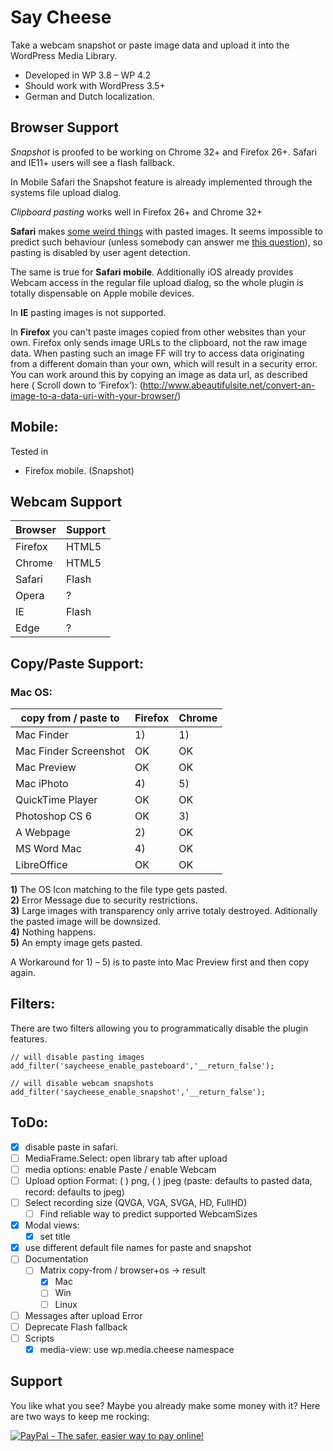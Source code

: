 Say Cheese
==========

Take a webcam snapshot or paste image data and upload it into the WordPress Media Library.

 - Developed in WP 3.8 – WP 4.2
 - Should work with WordPress 3.5+
 - German and Dutch localization. 

Browser Support
---------------
*Snapshot* is proofed to be working on Chrome 32+ and Firefox 26+. 
Safari and IE11+ users will see a flash fallback.

In Mobile Safari the Snapshot feature is already implemented through the systems file upload dialog. 

*Clipboard pasting* works well in Firefox 26+ and Chrome 32+ 

**Safari** makes [some weird things](https://bugs.webkit.org/show_bug.cgi?id=49141) with 
pasted images. It seems impossible to predict such behaviour (unless somebody can answer me
[this question](http://stackoverflow.com/questions/21366465/is-there-a-way-to-detect-webkit-fake-url-browser-behavior)), 
so pasting is disabled by user agent detection.

The same is true for **Safari mobile**. Additionally iOS already provides Webcam access in the regular file upload dialog, 
so the whole plugin is totally dispensable on Apple mobile devices.

In **IE** pasting images is not supported. 

In **Firefox** you can't paste images copied from other websites than your own. Firefox only sends 
image URLs to the clipboard, not the raw image data. When pasting such an image FF will try 
to access data originating from a different domain than your own, which will result in a security 
error. You can work around this by copying an image as data url, as described here ( Scroll down to ‘Firefox’):
(http://www.abeautifulsite.net/convert-an-image-to-a-data-uri-with-your-browser/)

Mobile:
-------
Tested in 
 - Firefox mobile. (Snapshot)


Webcam Support
--------------

| Browser  | Support   |
|----------|-----------|
| Firefox  |   HTML5   |
| Chrome   |   HTML5   |
| Safari   |   Flash   |
| Opera    |     ?     |
| IE       |   Flash   |
| Edge     |     ?     |


Copy/Paste Support:
-------------------

### Mac OS:

| copy from / paste to  | Firefox  | Chrome   |
|-----------------------|----------|----------|
| Mac Finder            |    1)    |    1)    |
| Mac Finder Screenshot |    OK    |    OK    |
| Mac Preview           |    OK    |    OK    |
| Mac iPhoto            |    4)    |    5)    |
| QuickTime Player      |    OK    |    OK    |
| Photoshop CS 6        |    OK    |    3)    |
| A Webpage             |    2)    |    OK    |
| MS Word Mac           |    4)    |    OK    |
| LibreOffice           |    OK    |    OK    |


**1)** The OS Icon matching to the file type gets pasted.<br />
**2)** Error Message due to security restrictions.<br />
**3)** Large images with transparency only arrive totaly destroyed. Aditionally the pasted image will be downsized.<br />
**4)** Nothing happens.<br />
**5)** An empty image gets pasted.<br />

A Workaround for 1) – 5) is to paste into Mac Preview first and then copy again.



Filters:
--------
There are two filters allowing you to programmatically disable the plugin features.

    // will disable pasting images
    add_filter('saycheese_enable_pasteboard','__return_false');

    // will disable webcam snapshots
    add_filter('saycheese_enable_snapshot','__return_false');

ToDo:
-----
 - [x] disable paste in safari.
 - [ ] MediaFrame.Select: open library tab after upload
 - [ ] media options: enable Paste / enable Webcam
 - [ ] Upload option Format:  ( ) png, ( ) jpeg (paste: defaults to pasted data, record: defaults to jpeg)
 - [ ] Select recording size (QVGA, VGA, SVGA, HD, FullHD)
 	- [ ] Find reliable way to predict supported WebcamSizes
 - [x] Modal views: 
 	- [x] set title
 - [x] use different default file names for paste and snapshot
 - [ ] Documentation
 	- [ ] Matrix copy-from / browser+os -> result
		- [x] Mac
		- [ ] Win
		- [ ] Linux
 - [ ] Messages after upload Error
 - [ ] Deprecate Flash fallback
 - [ ] Scripts
 	- [x] media-view: use wp.media.cheese namespace

Support
-------
You like what you see? Maybe you already make some money with it? 
Here are two ways to keep me rocking:

<a href="https://www.paypal.com/cgi-bin/webscr?cmd=_s-xclick&hosted_button_id=F8NKC6TCASUXE"><img src="https://www.paypalobjects.com/en_US/i/btn/btn_donate_SM.gif" border="0" name="submit" alt="PayPal - The safer, easier way to pay online!" /></a>
